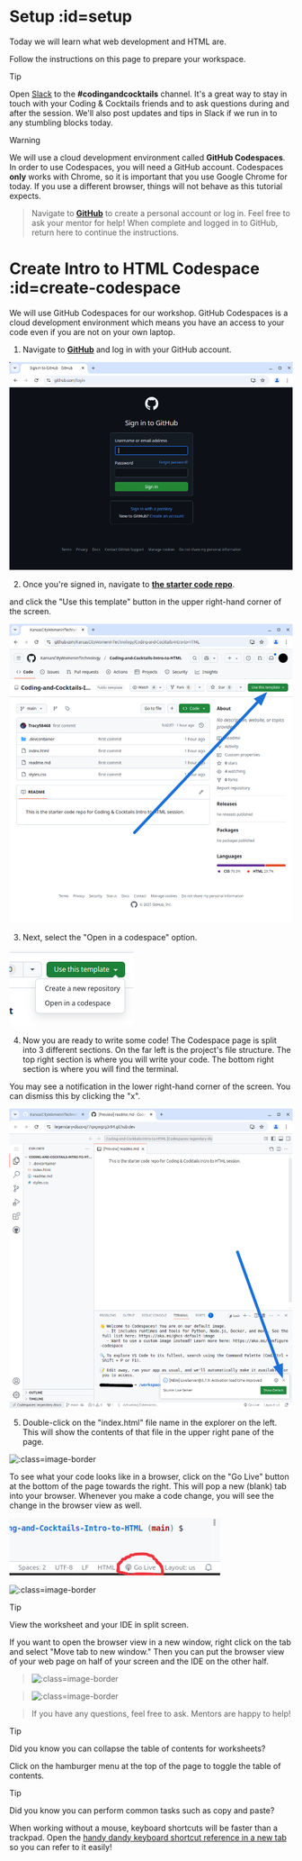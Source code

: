 # Setup :id=setup

Today we will learn what web development and HTML are.

Follow the instructions on this page to prepare your workspace.

> [!TIP]
> Open [Slack](http://kcwit.slack.com/) to the **#codingandcocktails** channel. It's a great way to stay in touch with your Coding & Cocktails friends and to ask questions during and after the session. We'll also post updates and tips in Slack if we run in to any stumbling blocks today.

> [!WARNING]
> We will use a cloud development environment called **GitHub Codespaces**. In order to use Codespaces, you will need a GitHub account. Codespaces **only** works with Chrome, so it is important that you use Google Chrome for today. If you use a different browser, things will not behave as this tutorial expects.

> Navigate to [**GitHub**](https://github.com) to create a personal account or log in. Feel free to ask your mentor for help! When complete and logged in to GitHub, return here to continue the instructions.

# Create Intro to HTML Codespace :id=create-codespace

We will use GitHub Codespaces for our workshop. GitHub Codespaces is a cloud development environment which means you have an access to your code even if you are not on your own laptop.

1. Navigate to [**GitHub**](https://github.com/login) and log in with your GitHub account.

![](./images/github_login.png ":class=image-border")

2. Once you're signed in, navigate to [**the starter code repo**](https://github.com/KansasCityWomeninTechnology/Coding-and-Cocktails-Intro-to-HTML).

and click the "Use this template" button in the upper right-hand corner of the screen.

![](./images/intro_repo_page.png ":class=image-border")

3. Next, select the "Open in a codespace" option.

![](./images/open_in_codespace.png ":class=image-border")

4. Now you are ready to write some code! The Codespace page is split into 3 different sections. On the far left is the project's file structure. The top right section is where you will write your code. The bottom right section is where you will find the terminal.

You may see a notification in the lower right-hand corner of the screen. You can dismiss this by clicking the "x".

![](./images/LiveServer_notification.png ":class=image-border")

5. Double-click on the "index.html" file name in the explorer on the left. This will show the contents of that file in the upper right pane of the page.

![](.images/index_html.png ":class=image-border")

To see what your code looks like in a browser, click on the "Go Live" button at the bottom of the page towards the right. This will pop a new (blank) tab into your browser. Whenever you make a code change, you will see the change in the browser view as well.

![](./images/go_live.png ":class=image-border")

![](.images/blank_page.png ":class=image-border")

> [!TIP]
> View the worksheet and your IDE in split screen.
>
> If you want to open the browser view in a new window, right click on the tab and select "Move tab to new window." Then you can put the browser view of your web page on half of your screen and the IDE on the other half.

> ![](.images/move_to_new_window.png ":class=image-border")

> ![](.images/side_by_side.png ":class=image-border")

> If you have any questions, feel free to ask. Mentors are happy to help!

> [!TIP]
> Did you know you can collapse the table of contents for worksheets?
>
> Click on the hamburger menu at the top of the page to toggle the table of contents.

> [!TIP]
> Did you know you can perform common tasks such as copy and paste?
>
> When working without a mouse, keyboard shortcuts will be faster than a trackpad. Open the [handy dandy keyboard shortcut reference in a new tab](/html/references/ ":target=_blank") so you can refer to it easily!

